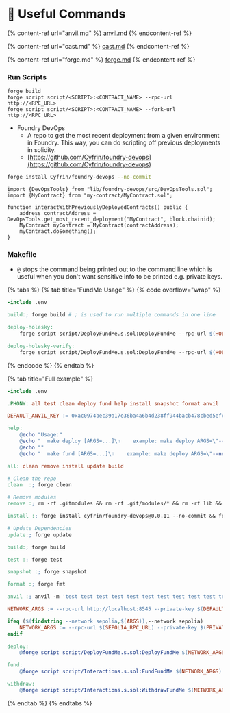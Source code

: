 # 🤝 Useful Commands

{% content-ref url="anvil.md" %}
[anvil.md](anvil.md)
{% endcontent-ref %}

{% content-ref url="cast.md" %}
[cast.md](cast.md)
{% endcontent-ref %}

{% content-ref url="forge.md" %}
[forge.md](forge.md)
{% endcontent-ref %}

### Run Scripts

```
forge build
forge script script/<SCRIPT>:<CONTRACT_NAME> --rpc-url http://<RPC_URL>
forge script script/<SCRIPT>:<CONTRACT_NAME> --fork-url http://<RPC_URL>
```

* Foundry DevOps
  * A repo to get the most recent deployment from a given environment in Foundry. This way, you can do scripting off previous deployments in solidity.
  * [https://github.com/Cyfrin/foundry-devops](https://github.com/Cyfrin/foundry-devops)

```bash
forge install Cyfrin/foundry-devops --no-commit
```

```solidity
import {DevOpsTools} from "lib/foundry-devops/src/DevOpsTools.sol";
import {MyContract} from "my-contract/MyContract.sol";

function interactWithPreviouslyDeployedContracts() public {
    address contractAddress = DevOpsTools.get_most_recent_deployment("MyContract", block.chainid);
    MyContract myContract = MyContract(contractAddress);
    myContract.doSomething();
}
```

### Makefile

* `@` stops the command being printed out to the command line which is useful when you don't want sensitive info to be printed e.g. private keys.

{% tabs %}
{% tab title="FundMe Usage" %}
{% code overflow="wrap" %}
```makefile
-include .env

build:; forge build # ; is used to run multiple commands in one line

deploy-holesky:
	forge script script/DeployFundMe.s.sol:DeployFundMe --rpc-url $(HOLESKY_RPC_URL) --private-key $(HOLESKY_PRIVATE_KEY) --broadcast -vvvv

deploy-holesky-verify:
	forge script script/DeployFundMe.s.sol:DeployFundMe --rpc-url $(HOLESKY_RPC_URL) --private-key $(HOLESKY_PRIVATE_KEY) --broadcast --verify --etherscan-api-key $(ETHERSCAN_API_KEY) -vvvv
```
{% endcode %}
{% endtab %}

{% tab title="Full example" %}
```makefile
-include .env

.PHONY: all test clean deploy fund help install snapshot format anvil 

DEFAULT_ANVIL_KEY := 0xac0974bec39a17e36ba4a6b4d238ff944bacb478cbed5efcae784d7bf4f2ff80

help:
	@echo "Usage:"
	@echo "  make deploy [ARGS=...]\n    example: make deploy ARGS=\"--network sepolia\""
	@echo ""
	@echo "  make fund [ARGS=...]\n    example: make deploy ARGS=\"--network sepolia\""

all: clean remove install update build

# Clean the repo
clean  :; forge clean

# Remove modules
remove :; rm -rf .gitmodules && rm -rf .git/modules/* && rm -rf lib && touch .gitmodules && git add . && git commit -m "modules"

install :; forge install cyfrin/foundry-devops@0.0.11 --no-commit && forge install smartcontractkit/chainlink-brownie-contracts@0.6.1 --no-commit && forge install foundry-rs/forge-std@v1.5.3 --no-commit

# Update Dependencies
update:; forge update

build:; forge build

test :; forge test 

snapshot :; forge snapshot

format :; forge fmt

anvil :; anvil -m 'test test test test test test test test test test test junk' --steps-tracing --block-time 1

NETWORK_ARGS := --rpc-url http://localhost:8545 --private-key $(DEFAULT_ANVIL_KEY) --broadcast

ifeq ($(findstring --network sepolia,$(ARGS)),--network sepolia)
	NETWORK_ARGS := --rpc-url $(SEPOLIA_RPC_URL) --private-key $(PRIVATE_KEY) --broadcast --verify --etherscan-api-key $(ETHERSCAN_API_KEY) -vvvv
endif

deploy:
	@forge script script/DeployFundMe.s.sol:DeployFundMe $(NETWORK_ARGS)

fund:
	@forge script script/Interactions.s.sol:FundFundMe $(NETWORK_ARGS)

withdraw:
	@forge script script/Interactions.s.sol:WithdrawFundMe $(NETWORK_ARGS)
```
{% endtab %}
{% endtabs %}

